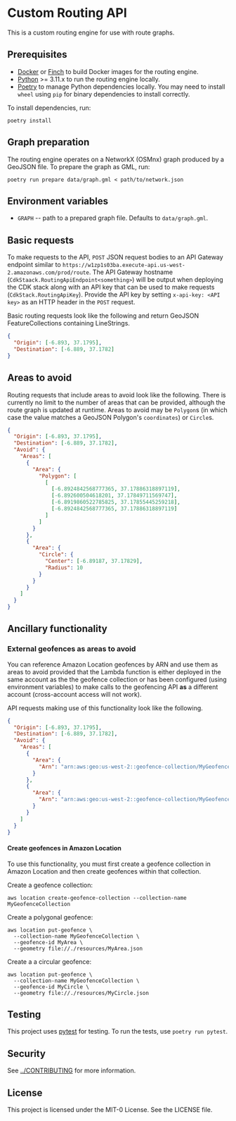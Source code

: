 # Custom Routing API

This is a custom routing engine for use with route graphs.

## Prerequisites

- [Docker](https://docker.com/) or [Finch](https://runfinch.com/) to build Docker images for the routing engine.
- [Python](https://python.org/) >= 3.11.x to run the routing engine locally.
- [Poetry](https://python-poetry.org/) to manage Python dependencies locally. You may need to install `wheel` using `pip` for binary dependencies to install correctly.

To install dependencies, run:

```shell
poetry install
```

## Graph preparation

The routing engine operates on a NetworkX (OSMnx) graph produced by a GeoJSON file. To prepare the graph as GML, run:

```shell
poetry run prepare data/graph.gml < path/to/network.json
```

## Environment variables

- `GRAPH` -- path to a prepared graph file. Defaults to `data/graph.gml`.

## Basic requests

To make requests to the API, `POST` JSON request bodies to an API Gateway endpoint similar to `https://w1zp1s03ba.execute-api.us-west-2.amazonaws.com/prod/route`. The API Gateway hostname (`CdkStaack.RoutingApiEndpoint<something>`) will be output when deploying the CDK stack along with an API key that can be used to make requests (`CdkStack.RoutingApiKey`). Provide the API key by setting `x-api-key: <API key>` as an HTTP header in the `POST` request.

Basic routing requests look like the following and return GeoJSON FeatureCollections containing LineStrings.

```json
{
  "Origin": [-6.893, 37.1795],
  "Destination": [-6.889, 37.1782]
}
```

## Areas to avoid

Routing requests that include areas to avoid look like the following. There is currently no limit to the number of areas that can be provided, although the route graph is updated at runtime. Areas to avoid may be `Polygon`s (in which case the value matches a GeoJSON Polygon's `coordinates`) or `Circle`s.

```json
{
  "Origin": [-6.893, 37.1795],
  "Destination": [-6.889, 37.1782],
  "Avoid": {
    "Areas": [
      {
        "Area": {
          "Polygon": [
            [
              [-6.8924842568777365, 37.17886318897119],
              [-6.892600504618201, 37.17849711569747],
              [-6.8919860522785825, 37.17855445259218],
              [-6.8924842568777365, 37.17886318897119]
            ]
          ]
        }
      },
      {
        "Area": {
          "Circle": {
            "Center": [-6.89187, 37.17829],
            "Radius": 10
          }
        }
      }
    ]
  }
}
```

## Ancillary functionality

### External geofences as areas to avoid

You can reference Amazon Location geofences by ARN and use them as areas to avoid provided that the Lambda function is either deployed in the same account as the the geofence collection or has been configured (using environment variables) to make calls to the geofencing API **as** a different account (cross-account access will not work).

API requests making use of this functionality look like the following.

```json
{
  "Origin": [-6.893, 37.1795],
  "Destination": [-6.889, 37.1782],
  "Avoid": {
    "Areas": [
      {
        "Area": {
          "Arn": "arn:aws:geo:us-west-2::geofence-collection/MyGeofenceCollection#MyArea"
        }
      },
      {
        "Area": {
          "Arn": "arn:aws:geo:us-west-2::geofence-collection/MyGeofenceCollection#MyCircle"
        }
      }
    ]
  }
}
```

#### Create geofences in Amazon Location

To use this functionality, you must first create a geofence collection in Amazon Location and then create geofences within that collection.

Create a geofence collection:

```shell
aws location create-geofence-collection --collection-name MyGeofenceCollection
```

Create a polygonal geofence:

```shell
aws location put-geofence \
  --collection-name MyGeofenceCollection \
  --geofence-id MyArea \
  --geometry file://./resources/MyArea.json
```

Create a a circular geofence:

```shell
aws location put-geofence \
  --collection-name MyGeofenceCollection \
  --geofence-id MyCircle \
  --geometry file://./resources/MyCircle.json
```

## Testing

This project uses [pytest](https://docs.pytest.org/) for testing. To run the tests, use `poetry run pytest`.

## Security

See [../CONTRIBUTING](CONTRIBUTING.md#security-issue-notifications) for more information.

## License

This project is licensed under the MIT-0 License. See the LICENSE file.
